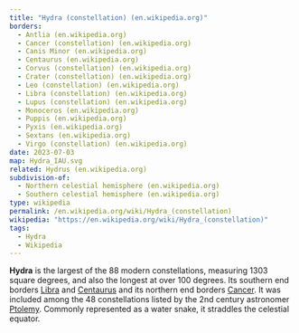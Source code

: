 ```yaml
---
title: "Hydra (constellation) (en.wikipedia.org)"
borders:
  - Antlia (en.wikipedia.org)
  - Cancer (constellation) (en.wikipedia.org)
  - Canis Minor (en.wikipedia.org)
  - Centaurus (en.wikipedia.org)
  - Corvus (constellation) (en.wikipedia.org)
  - Crater (constellation) (en.wikipedia.org)
  - Leo (constellation) (en.wikipedia.org)
  - Libra (constellation) (en.wikipedia.org)
  - Lupus (constellation) (en.wikipedia.org)
  - Monoceros (en.wikipedia.org)
  - Puppis (en.wikipedia.org)
  - Pyxis (en.wikipedia.org)
  - Sextans (en.wikipedia.org)
  - Virgo (constellation) (en.wikipedia.org)
date: 2023-07-03
map: Hydra_IAU.svg
related: Hydrus (en.wikipedia.org)
subdivision-of:
  - Northern celestial hemisphere (en.wikipedia.org)
  - Southern celestial hemisphere (en.wikipedia.org)
type: wikipedia
permalink: /en.wikipedia.org/wiki/Hydra_(constellation)
wikipedia: "https://en.wikipedia.org/wiki/Hydra_(constellation)"
tags:
  - Hydra
  - Wikipedia
---
```

**Hydra** is the largest of the 88 modern constellations, measuring 1303 square degrees, and also the longest at over 100 degrees. Its southern end borders [Libra](/en.wikipedia.org/wiki/Libra_(constellation)) and [Centaurus](/en.wikipedia.org/wiki/Centaurus) and its northern end borders [Cancer](/en.wikipedia.org/wiki/Cancer_(constellation)). It was included among the 48 constellations listed by the 2nd century astronomer [Ptolemy](/en.wikipedia.org/wiki/Ptolemy). Commonly represented as a water snake, it straddles the celestial equator.